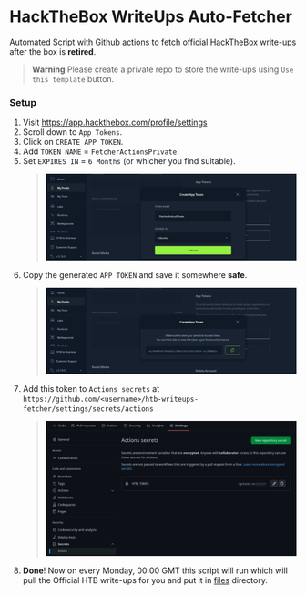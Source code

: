# HackTheBox WriteUps Auto-Fetcher

Automated Script with [Github actions](https://github.com/apps/github-actions) to fetch official [HackTheBox](https://www.hackthebox.com/) write-ups after the box is **retired**.

> **Warning**
> Please create a private repo to store the write-ups using `Use this template` button.

### Setup

1. Visit https://app.hackthebox.com/profile/settings
2. Scroll down to `App Tokens`.
3. Click on `CREATE APP TOKEN`.
4. Add `TOKEN NAME` = `FetcherActionsPrivate`.
5. Set `EXPIRES IN` = `6 Months` (or whicher you find suitable).
    > ![](.github/workflows/images/create-app-token.png)
6. Copy the generated `APP TOKEN` and save it somewhere **safe**.
    > ![](.github/workflows/images/generated-token.png)
7. Add this token to `Actions secrets` at `https://github.com/<username>/htb-writeups-fetcher/settings/secrets/actions`
    > ![](.github/workflows/images/token-added-to-github-secrets.png)
8. **Done**! Now on every Monday, 00:00 GMT this script will run which will pull the Official HTB write-ups for you and put it in [files](/files/) directory.
